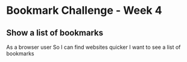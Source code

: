 # Bookmark Challenge - Week 4

## Show a list of bookmarks
As a browser user 
So I can find websites quicker 
I want to see a list of bookmarks 
